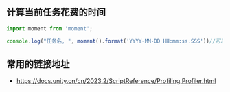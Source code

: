 ## 计算当前任务花费的时间
```js
import moment from 'moment';

console.log("任务名, ", moment().format('YYYY-MM-DD HH:mm:ss.SSS'))//可以知道当前的任务时间点，精确到微秒
```

## 常用的链接地址
- https://docs.unity.cn/cn/2023.2/ScriptReference/Profiling.Profiler.html